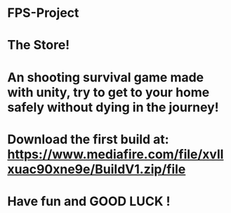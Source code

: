 # FPS-Project
# The Store!
# An shooting survival game made with unity, try to get to your home safely without dying in the journey!
# Download the first build at: https://www.mediafire.com/file/xvllxuac90xne9e/BuildV1.zip/file
# Have fun and GOOD LUCK ! 
